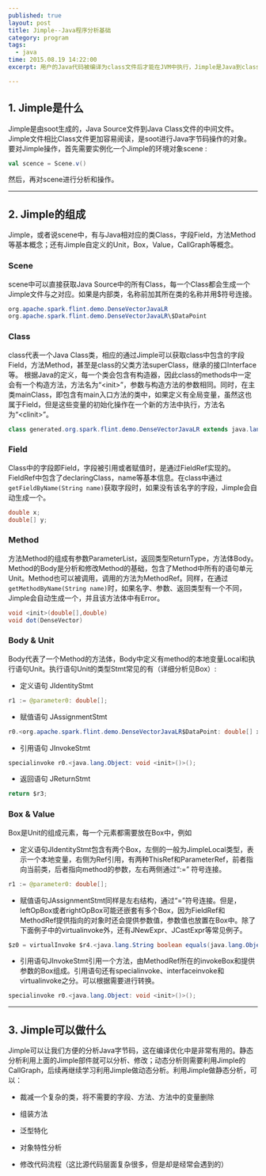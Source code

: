 ```yaml
---
published: true
layout: post
title: Jimple--Java程序分析基础
category: program
tags: 
  - java
time: 2015.08.19 14:22:00
excerpt: 用户的Java代码被编译为class文件后才能在JVM中执行，Jimple是Java到class之间的一个代码形式，Soot提供了对Jimple代码的操作，可以很方便的修改class字节码。

---
```


## 1. Jimple是什么

Jimple是由soot生成的，Java Source文件到Java Class文件的中间文件。Jimple文件相比Class文件更加容易阅读，是soot进行Java字节码操作的对象。
要对Jimple操作，首先需要实例化一个Jimple的环境对象scene :

```scala
val scence = Scene.v() 
```
    
然后，再对scene进行分析和操作。

---

## 2. Jimple的组成

Jimple，或者说scene中，有与Java相对应的类Class，字段Field，方法Method等基本概念；还有Jimple自定义的Unit，Box，Value，CallGraph等概念。

### Scene

scene中可以直接获取Java Source中的所有Class，每一个Class都会生成一个Jimple文件与之对应。如果是内部类，名称前加其所在类的名称并用$符号连接。

```java
org.apache.spark.flint.demo.DenseVectorJavaLR
org.apache.spark.flint.demo.DenseVectorJavaLR\$DataPoint
```

### Class

class代表一个Java Class类，相应的通过Jimple可以获取class中包含的字段Field，方法Method，甚至是class的父类方法superClass，继承的接口Interface等。
根据Java的定义，每一个类会包含有构造器，因此class的methods中一定会有一个构造方法，方法名为“&lt;init>”，参数与构造方法的参数相同。同时，在主类mainClass，即包含有main入口方法的类中，如果定义有全局变量，虽然这也属于Field，但是这些变量的初始化操作在一个新的方法中执行，方法名为“&lt;clinit>”。

```java
class generated.org.spark.flint.demo.DenseVectorJavaLR extends java.lang.Object
```

### Field

Class中的字段即Field，字段被引用或者赋值时，是通过FieldRef实现的。FieldRef中包含了declaringClass，name等基本信息。在class中通过`getFieldByName(String name)`获取字段时，如果没有该名字的字段，Jimple会自动生成一个。

```java
double x;
double[] y;
```

### Method

方法Method的组成有参数ParameterList，返回类型ReturnType，方法体Body。Method的Body是分析和修改Method的基础，包含了Method中所有的语句单元Unit。Method也可以被调用，调用的方法为MethodRef。同样，在通过`getMethodByName(String name)`时，如果名字、参数、返回类型有一个不同，Jimple会自动生成一个，并且该方法体中有Error。

```java
void <init>(double[],double)
void dot(DenseVector)
```

### Body & Unit

Body代表了一个Method的方法体，Body中定义有method的本地变量Local和执行语句Unit。执行语句Unit的类型Stmt常见的有（详细分析见Box）:

+ 定义语句 JIdentityStmt

```java
r1 := @parameter0: double[];
```

+ 赋值语句 JAssignmentStmt

```java
r0.<org.apache.spark.flint.demo.DenseVectorJavaLR$DataPoint: double[] x> = r1;
```

+ 引用语句 JInvokeStmt

```java
specialinvoke r0.<java.lang.Object: void <init>()>();
```

+ 返回语句 JReturnStmt

```java
return $r3;
```

### Box & Value

Box是Unit的组成元素，每一个元素都需要放在Box中，例如

+ 定义语句JIdentityStmt包含有两个Box，左侧的一般为JimpleLocal类型，表示一个本地变量，右侧为Ref引用，有两种ThisRef和ParameterRef，前者指向当前类，后者指向method的参数，左右两侧通过“:=” 符号连接。

```java
r1 := @parameter0: double[];
```

+ 赋值语句JAssignmentStmt同样是左右结构，通过“=”符号连接。但是，leftOpBox或者rightOpBox可能还嵌套有多个Box，因为FieldRef和MethodRef提供指向的对象时还会提供参数值，参数值也放置在Box中。除了下面例子中的virtualinvoke外，还有JNewExpr、JCastExpr等常见例子。

```java
$z0 = virtualInvoke $r4.<java.lang.String boolean equals(java.lang.Object)>("Double");
```

+ 引用语句JInvokeStmt引用一个方法，由MethodRef所在的invokeBox和提供参数的Box组成。引用语句还有specialinvoke、interfaceinvoke和virtualinvoke之分。可以根据需要进行转换。

```java
specialinvoke r0.<java.lang.Object: void <init>()>();
```

---

## 3. Jimple可以做什么

Jimple可以让我们方便的分析Java字节码，这在编译优化中是非常有用的。静态分析利用上面的Jimple部件就可以分析、修改；动态分析则需要利用Jimple的CallGraph，后续再继续学习利用Jimple做动态分析。利用Jimple做静态分析，可以：

- 裁减一个复杂的类，将不需要的字段、方法、方法中的变量删除

- 组装方法

- 泛型特化

- 对象特性分析

- 修改代码流程（这比源代码层面复杂很多，但是却是经常会遇到的）

 
